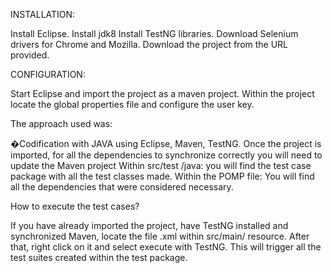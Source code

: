 INSTALLATION:
 
Install Eclipse.
Install jdk8
Install TestNG libraries.
Download Selenium drivers for Chrome and Mozilla.
Download the project from the URL provided.

CONFIGURATION:
 
Start Eclipse and import the project as a maven project.
Within the project locate the global properties file and configure the user key.

The approach used was:

�Codification with JAVA using Eclipse, Maven, TestNG.
Once the project is imported, for all the dependencies to synchronize correctly you will need to update the Maven project
Within src/test /java: you will find the test case package with all the test classes made. 
Within the POMP file:  You will find all the dependencies that were considered necessary. 

How to execute the test cases?

If you have already imported the project, have TestNG installed and synchronized Maven, locate the file .xml within
 src/main/ resource. After that, right click on it and select execute with TestNG. This will trigger all the test suites created within the test package.
